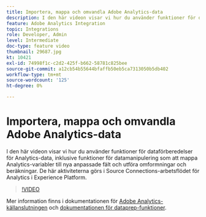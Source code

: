 ```yaml
---
title: Importera, mappa och omvandla Adobe Analytics-data
description: I den här videon visar vi hur du använder funktioner för dataförberedelser för Analytics-data, inklusive funktioner för datamanipulering som att mappa Analytics-variabler till nya anpassade fält och utföra omformningar och beräkningar. De här aktiviteterna görs i Source Connections-arbetsflödet för Analytics i Experience Platform.
feature: Adobe Analytics Integration
topic: Integrations
role: Developer, Admin
level: Intermediate
doc-type: feature video
thumbnail: 29687.jpg
kt: 10421
exl-id: 74998f1c-c2d2-425f-b662-58781c825bee
source-git-commit: a12cb54b55644bfaffb50eb5ca7313050b5db402
workflow-type: tm+mt
source-wordcount: '125'
ht-degree: 0%

---
```


# Importera, mappa och omvandla Adobe Analytics-data

I den här videon visar vi hur du använder funktioner för dataförberedelser för Analytics-data, inklusive funktioner för datamanipulering som att mappa Analytics-variabler till nya anpassade fält och utföra omformningar och beräkningar. De här aktiviteterna görs i Source Connections-arbetsflödet för Analytics i Experience Platform.

>[!VIDEO](https://video.tv.adobe.com/v/29687?quality=12&learn=on)

Mer information finns i dokumentationen för [Adobe Analytics-källanslutningen](https://experienceleague.adobe.com/docs/experience-platform/sources/ui-tutorials/create/adobe-applications/analytics.html) och [dokumentationen för dataprep-funktioner](https://experienceleague.adobe.com/docs/experience-platform/data-prep/functions.html).
